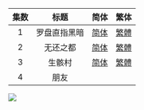 

| 集数 |     标题     |                             简体                             |                             繁体                             |
| :--: | :----------: | :----------------------------------------------------------: | :----------------------------------------------------------: |
|  1   | 罗盘直指黑暗 | [简体](https://raw.githubusercontent.com/SweetSub/SweetSub/master/Archive/Made%20in%20Abyss%20S2%2F%5BSweetSub%5D%20Made%20in%20Abyss%20S2%20-%2001.chs.ass) | [繁體](https://raw.githubusercontent.com/SweetSub/SweetSub/master/Archive/Made%20in%20Abyss%20S2%2F%5BSweetSub%5D%20Made%20in%20Abyss%20S2%20-%2001.cht.ass) |
|  2   |   无还之都   | [简体](https://raw.githubusercontent.com/SweetSub/SweetSub/master/Archive/Made%20in%20Abyss%20S2%2F%5BSweetSub%5D%20Made%20in%20Abyss%20S2%20-%2002.chs.ass) | [繁體](https://raw.githubusercontent.com/SweetSub/SweetSub/master/Archive/Made%20in%20Abyss%20S2%2F%5BSweetSub%5D%20Made%20in%20Abyss%20S2%20-%2002.cht.ass) |
|  3   |    生骸村    | [简体](https://raw.githubusercontent.com/SweetSub/SweetSub/master/Archive/Made%20in%20Abyss%20S2%2F%5BSweetSub%5D%20Made%20in%20Abyss%20S2%20-%2003.chs.ass) | [繁體](https://raw.githubusercontent.com/SweetSub/SweetSub/master/Archive/Made%20in%20Abyss%20S2%2F%5BSweetSub%5D%20Made%20in%20Abyss%20S2%20-%2003.cht.ass) |
|  4   |     朋友     |                                                              |                                                              |


![](https://p.sda1.dev/6/91f08a778a7d3bbb17f5f7e5bf760efc/Mia%20S2.jpg)